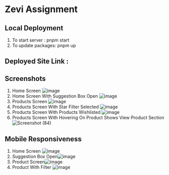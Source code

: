 # Zevi Assignment

## Local Deployment

1. To start server : pnpm start
2. To update packages: pnpm up

## Deployed Site Link : 

## Screenshots

1. Home Screen
   ![image](/image/README/1.png)
2. Home Screen With Suggestion Box Open
   ![image](./image/README/2.png)
3. Products Screen
   ![image](./image/README/3.png)
4. Products Screen With Star Filter Selected
   ![image](./image/README/4.png)
5. Products Screen With Products Wishlisted
   ![image](./image/README/6.png)
6. Products Screen With Hovering On Product Shows View Product Section
   ![Screenshot (84)](./image/README/7.png)

## Mobile Responsiveness

1. Home Screen
   ![image](./image/README/8_mobile.png)
2. Suggestion Box Open![image](./image/README/9_mobile.png)
3. Product Screen![image](./image/README/10_mobile.png)
4. Product With Filter
   ![image](./image/README/11_mobile.png)
